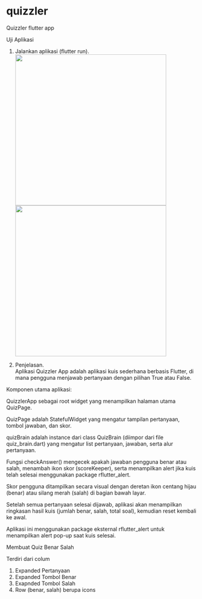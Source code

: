 # quizzler

Quizzler flutter app

Uji Aplikasi<br>
1.	Jalankan aplikasi (flutter run).<br>
 <img src ="https://github.com/user-attachments/assets/bc47e186-95b1-4078-84d0-e860fafa47fe" width= "400px"><br>
 <img src ="https://github.com/user-attachments/assets/a2d68c65-8820-476c-b796-a722c7116058" width= "400px"><br>

2.	Penjelasan.<br>
Aplikasi Quizzler App adalah aplikasi kuis sederhana berbasis Flutter, di mana pengguna menjawab pertanyaan dengan pilihan True atau False.

Komponen utama aplikasi:

QuizzlerApp sebagai root widget yang menampilkan halaman utama QuizPage.

QuizPage adalah StatefulWidget yang mengatur tampilan pertanyaan, tombol jawaban, dan skor.

quizBrain adalah instance dari class QuizBrain (diimpor dari file quiz_brain.dart) yang mengatur list pertanyaan, jawaban, serta alur pertanyaan.

Fungsi checkAnswer() mengecek apakah jawaban pengguna benar atau salah, menambah ikon skor (scoreKeeper), serta menampilkan alert jika kuis telah selesai menggunakan package rflutter_alert.

Skor pengguna ditampilkan secara visual dengan deretan ikon centang hijau (benar) atau silang merah (salah) di bagian bawah layar.

Setelah semua pertanyaan selesai dijawab, aplikasi akan menampilkan ringkasan hasil kuis (jumlah benar, salah, total soal), kemudian reset kembali ke awal.

Aplikasi ini menggunakan package eksternal rflutter_alert untuk menampilkan alert pop-up saat kuis selesai.

Membuat Quiz Benar Salah

Terdiri dari colum 
1. Expanded Pertanyaan
2. Expanded Tombol Benar
3. Exapnded Tombol Salah
4. Row (benar, salah) berupa icons

